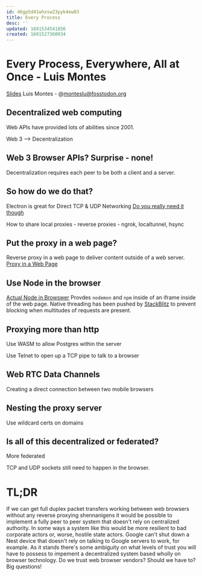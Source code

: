 ```yaml
---
id: 46gp5d41whxsw23pyk4ew03
title: Every Process
desc: ''
updated: 1691534541856
created: 1691527360934
---
```

# Every Process, Everywhere, All at Once - Luis Montes
[Slides](seattlejs23.netlify.app)
Luis Montes - @monteslu@fosstodon.org


## Decentralized web computing
Web APIs have provided lots of abilities since 2001.

Web 3 --> Decentralization
## Web 3 Browser APIs? Surprise - none!

Decentralization requires each peer to be both a client and a server.

## So how do we do that?

Electron is great for Direct TCP & UDP Networking
[Do you really need it though](https://youmightnotneedelectron.com/)

How to share local proxies - reverse proxies - ngrok, localtunnel, hsync 

## Put the proxy in a web page?
Reverse proxy in a web page to deliver content outside of a web server.
[Proxy in a Web Page](browserver.netlify.app)

## Use Node in the browser
[Actual Node in Browswer](expressnode.netlify.app)
Provdes `nodemon` and `npm` inside of an iframe inside of the web page. 
Native threading has been pushed by [StackBlitz](https://stackblitz.com/) to prevent blocking when multitudes of requests are present.

## Proxying more than http
Use WASM to allow Postgres within the server

Use Telnet to open up a TCP pipe to talk to a browser

## Web RTC Data Channels
Creating a direct connection between two mobile browsers

## Nesting the proxy server
Use wildcard certs on domains

## Is all of this decentralized or federated?
More federated

TCP and UDP sockets still need to happen in the browser.

# TL;DR 

If we can get full duplex packet transfers working between web browsers without any reverse proxying shennanigens it would be possible to implement a fully peer to peer system that doesn't rely on centralized authority. In some ways a system like this would be more resilient to bad corporate actors or, worse, hostile state actors. Google can't shut down a Nest device that doesn't rely on talking to Google servers to work, for example. As it stands there's some ambiguity on what levels of trust you will have to possess to impement a decentralized system based wholly on browser technology. Do we trust web browser vendors? Should we have to? Big questions!